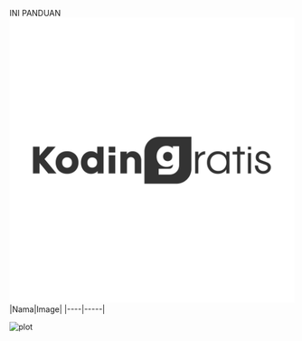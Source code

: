 INI PANDUAN
![alt "ini logo koding gratis"](https://github.com/Laloeyudik/halo-repo/blob/master/Aseet/logo%20koding%20gratis-02.jpg)
|Nama|Image|
|----|-----|

![plot](asset)

